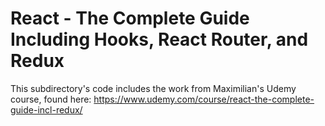 # React - The Complete Guide Including Hooks, React Router, and Redux

This subdirectory's code includes the work from Maximilian's Udemy course, found here: https://www.udemy.com/course/react-the-complete-guide-incl-redux/
